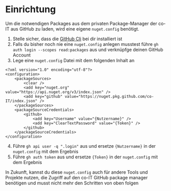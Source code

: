 # Einrichtung

Um die notwendigen Packages aus dem privaten Package-Manager der co-IT aus GitHub zu laden, wird eine eigene `nuget.config` benötigt.

1. Stelle sicher, dass die [GitHub Cli](https://cli.github.com/) bei dir installiert ist
2. Falls du bisher noch nie eine `nuget.config` anlegen musstest führe `gh auth login --scopes read:packages` aus und verknüpfge deinen GitHub Account
3. Lege eine `nuget.config` Datei mit dem folgenden Inhalt an

```
<?xml version="1.0" encoding="utf-8"?>
<configuration>
    <packageSources>
        <clear />
        <add key="nuget.org" value="https://api.nuget.org/v3/index.json" />
        <add key="github" value="https://nuget.pkg.github.com/co-IT/index.json" />
    </packageSources>
    <packageSourceCredentials>
        <github>
            <add key="Username" value="{Nutzername}" />
            <add key="ClearTextPassword" value="{Token}" />
        </github>
    </packageSourceCredentials>
</configuration>
```

4. Führe `gh api user -q ".login"` aus und ersetze `{Nutzername}` in der `nuget.config` mit dem Ergebnis
5. Führe `gh auth token` aus und ersetze `{Token}` in der `nuget.config` mit dem Ergebnis

In Zukunft, kannst du diese `nuget.config` auch für andere Tools und Projekte nutzen, die Zugriff auf den co-IT GitHub package manager benötigen und musst nicht mehr den Schritten von oben folgen
